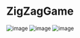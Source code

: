 # ZigZagGame
![image](https://github.com/selinihtyr/ZigZagGame/assets/122679970/e9a60403-bc5a-40c5-ab06-2746051c7599)
![image](https://github.com/selinihtyr/ZigZagGame/assets/122679970/d6f83306-38a0-4f3c-9c6e-3825cad01422)
![image](https://github.com/selinihtyr/ZigZagGame/assets/122679970/b0a238b6-e967-4f61-86ed-d0df970749e5)
